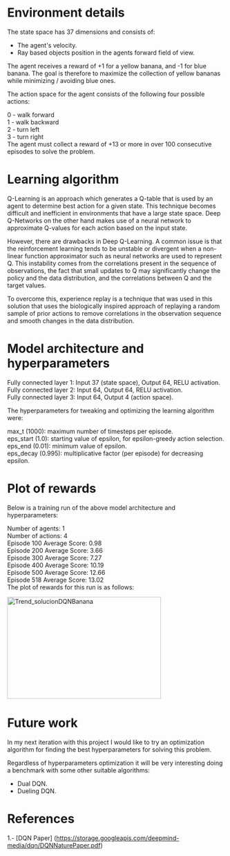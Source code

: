 # Environment details

The state space has 37 dimensions and consists of:

* The agent's velocity.
* Ray based objects position in the agents forward field of view.

The agent receives a reward of +1 for a yellow banana, and -1 for blue banana. The goal is therefore to maximize the collection of yellow bananas while minimizing / avoiding blue ones.

The action space for the agent consists of the following four possible actions:

0 - walk forward  
1 - walk backward  
2 - turn left  
3 - turn right  
The agent must collect a reward of +13 or more in over 100 consecutive episodes to solve the problem.  

# Learning algorithm
Q-Learning is an approach which generates a Q-table that is used by an agent to determine best action for a given state. This technique becomes difficult and inefficient in environments that have a large state space. Deep Q-Networks on the other hand makes use of a neural network to approximate Q-values for each action based on the input state.

However, there are drawbacks in Deep Q-Learning. A common issue is that the reinforcement learning tends to be unstable or divergent when a non-linear function approximator such as neural networks are used to represent Q. This instability comes from the correlations present in the sequence of observations, the fact that small updates to Q may significantly change the policy and the data distribution, and the correlations between Q and the target values.

To overcome this, experience replay is a technique that was used in this solution that uses the biologically inspired approach of replaying a random sample of prior actions to remove correlations in the observation sequence and smooth changes in the data distribution.

# Model architecture and hyperparameters

Fully connected layer 1: Input 37 (state space), Output 64, RELU activation.  
Fully connected layer 2: Input 64, Output 64, RELU activation.  
Fully connected layer 3: Input 64, Output 4 (action space).  

The hyperparameters for tweaking and optimizing the learning algorithm were:

max_t (1000): maximum number of timesteps per episode.  
eps_start (1.0): starting value of epsilon, for epsilon-greedy action selection.  
eps_end (0.01): minimum value of epsilon.  
eps_decay (0.995): multiplicative factor (per episode) for decreasing epsilon.  

# Plot of rewards
Below is a training run of the above model architecture and hyperparameters:

Number of agents: 1  
Number of actions: 4  
Episode 100	Average Score: 0.98  
Episode 200	Average Score: 3.66  
Episode 300	Average Score: 7.27  
Episode 400	Average Score: 10.19  
Episode 500	Average Score: 12.66  
Episode 518	Average Score: 13.02  
The plot of rewards for this run is as follows:

<img width="356" height="236" alt="Trend_solucionDQNBanana" src="https://github.com/user-attachments/assets/72085674-89f1-4fff-89f9-c67ccac8abb4" />

# Future work

In my next iteration with this project I would like to try an optimization algorithm for finding the best hyperparameters for solving this problem.

Regardless of hyperparameters optimization it will be very interesting doing a benchmark with some other suitable algorithms:

* Dual DQN.
* Dueling DQN.

# References

1.- [DQN Paper] (https://storage.googleapis.com/deepmind-media/dqn/DQNNaturePaper.pdf)
